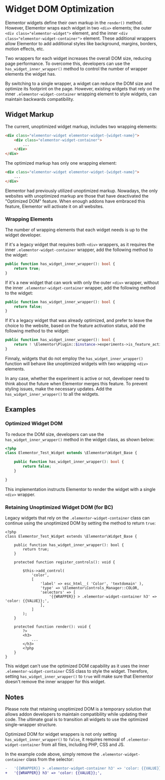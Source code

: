 # Widget DOM Optimization

<Badge type="tip" vertical="top" text="Elementor Core" /> <Badge type="warning" vertical="top" text="Intermediate" />

Elementor widgets define their own markup in the `render()` method. However, Elementor wraps each widget in two `<div>` elements; the outer `<div class="elementor-widget">` element, and the inner `<div class="elementor-widget-container">` element. These additional wrappers allow Elementor to add additional styles like background, margins, borders, motion effects, etc.

Two wrappers for each widget increases the overall DOM size, reducing page performance. To overcome this, developers can use the `has_widget_inner_wrapper()` method to control the number of wrapper elements the widget has.

By switching to a single wrapper, a widget can reduce the DOM size and optimize its footprint on the page. However, existing widgets that rely on the inner `.elementor-widget-container` wrapping element to style widgets, can maintain backwards compatibility.

## Widget Markup

The current, unoptimized widget markup, includes two wrapping elements:

```html
<div class="elementor-widget elementor-widget-{widget-name}">
	<div class="elementor-widget-container">
		...
	</div>
</div>
```

The optimized markup has only one wrapping element:

```html
<div class="elementor-widget elementor-widget-{widget-name}">
	...
</div>
```

Elementor had previously utilized unoptimized markup. Nowadays, the only websites with unoptimized markup are those that have deactivated the "Optimized DOM" feature. When enough addons have embraced this feature, Elementor will activate it on all websites.

### Wrapping Elements

The number of wrapping elements that each widget needs is up to the widget developer.

If it's a legacy widget that requires both `<div>` wrappers, as it requires the inner `.elementor-widget-container` wrapper, add the following method to the widget:
```php
public function has_widget_inner_wrapper(): bool {
	return true;
}
```

If it's a new widget that can work with only the outer `<div>` wrapper, without the inner `.elementor-widget-container` wrapper, add the following method to the widget:

```php
public function has_widget_inner_wrapper(): bool {
	return false;
}
```

If it's a legacy widget that was already optimized, and prefer to leave the choice to the website, based on the feature activation status, add the following method to the widget:

```php
public function has_widget_inner_wrapper(): bool {
	return ! \Elementor\Plugin::$instance->experiments->is_feature_active( 'e_optimized_markup' );
}
```

Finnaly, widgets that do not employ the `has_widget_inner_wrapper()` function will behave like unoptimized widgets with two wrapping `<div>` elements.

In any case, whether the experiment is active or not, developer need to think about the future when Elementor merges this feature. To prevent styling issues, make the necessary updates. Add the `has_widget_inner_wrapper()` to all the widgets.
## Examples

### Optimized Widget DOM

To reduce the DOM size, developers can use the `has_widget_inner_wrapper()` method in the widget class, as shown below:

```php
<?php
class Elementor_Test_Widget extends \Elementor\Widget_Base {

	public function has_widget_inner_wrapper(): bool {
		return false;
	}

}
```

This implementation instructs Elementor to render the widget with a single `<div>` wrapper.

### Retaining Unoptimized Widget DOM (for BC)

Legacy widgets that rely on the `.elementor-widget-container` class can continue using the unoptimized DOM by setting the method to return `true`:

```php{4-6,16}
<?php
class Elementor_Test_Widget extends \Elementor\Widget_Base {

	public function has_widget_inner_wrapper(): bool {
		return true;
	}

	protected function register_controls(): void {

		$this->add_control(
			'color',
			[
				'label' => esc_html__( 'Color', 'textdomain' ),
				'type' => \Elementor\Controls_Manager::COLOR,
				'selectors' => [
					'{{WRAPPER}} > .elementor-widget-container h3' => 'color: {{VALUE}};',
				],
			]
		);
	}

	protected function render(): void {
		?>
		<h3>
			...
		</h3>
		<?php
	}
}
```

This widget can't use the optimized DOM capability as it uses the inner `.elementor-widget-container` CSS class to style the widget. Therefore, setting `has_widget_inner_wrapper()` to `true` will make sure that Elementor doesn't remove the inner wrapper for this widget.

## Notes

Please note that retaining unoptimized DOM is a temporary solution that allows addon developers to maintain compatibility while updating their code. The ultimate goal is to transition all widgets to use the optimized single-wrapper structure.

Optimized DOM for widget wrappers is not only setting `has_widget_inner_wrapper()` to `false`, it requires removal of `.elementor-widget-container` from all files, including PHP, CSS and JS.

In the example code above, simply remove the `.elementor-widget-container` class from the selector:

```diff
-	'{{WRAPPER}} > .elementor-widget-container h3' => 'color: {{VALUE}};',
+	'{{WRAPPER}} h3' => 'color: {{VALUE}};',
```
